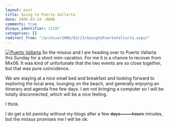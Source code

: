 ```yaml
---
layout: post
title: Going to Puerto Vallarta
date: 2006-03-24 -0800
comments: true
disqus_identifier: 12187
categories: []
redirect_from: "/archive/2006/03/23/GoingtoPuertoVallarta.aspx/"
---
```


[![Puerto
Vallarta](http://haacked.com/images/PuertoVallarta_Small.jpg)](http://haacked.com/images/PuertoVallarta.jpg)
So the missus and I are heading over to Puerto Vallarta this Sunday for
a short mini-vacation. For me it is a chance to recover from Mix06. It
was kind of unfortunate that the two events are so close together, but
that was pure coincidence.

We are staying at a nice small bed and breakfast and looking forward to
exploring the local area, lounging on the beach, and generally enjoying
an itinerary and agenda free few days. I am not bringing a computer so I
will be totally disconnected, which will be a nice feeling.

I think.

I do get a bit panicky without my blogs after a few ~~days~~~~hours~~
minutes, but the missus promises me I will be ok.
